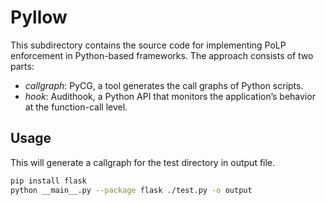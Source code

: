 # Pyllow
This subdirectory contains the source code for implementing PoLP enforcement in Python-based frameworks. The approach consists of two parts:
- *callgraph*: PyCG, a tool generates the call graphs of Python scripts.
- *hook*: Audithook, a Python API that monitors the application’s behavior at the function-call level.

## Usage

This will generate a callgraph for the test directory in output file.
```bash
pip install flask
python __main__.py --package flask ./test.py -o output
```